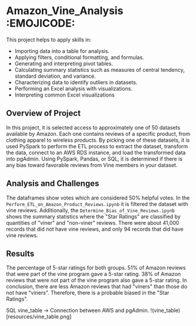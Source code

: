 # Amazon_Vine_Analysis :EMOJICODE:

This project helps to apply skills in:
- Importing data into a table for analysis.
- Applying filters, conditional formatting, and formulas.
- Generating and interpreting pivot tables.
- Calculating summary statistics such as measures of central tendency, standard deviation, and variance.
- Characterizing data to identify outliers in datasets.
- Performing an Excel analysis with visualizations.
- Interpreting common Excel visualizations

## Overview of Project

In this project, it is selected access to approximately one of 50 datasets available by Amazon. Each one contains reviews of a specific product, from clothing apparel to wireless products. By picking one of these datasets, it is used PySpark to perform the ETL process to extract the dataset, transform the data, connect to an AWS RDS instance, and load the transformed data into pgAdmin. 
Using PySpark, Pandas, or SQL, it is determined if there is any bias toward favorable reviews from Vine members in your dataset.

## Analysis and Challenges

The dataframes show votes which are considered 50% helpful votes. 
In the `Perform_ETL_on_Amazon_Product_Reviews.ipynb` it is filtered the dataset with vine reviews. 
Additionally, the `Determine_Bias_of_Vine_Reviews.ipynb` shows the summary statistics where the "Star Ratings" are classified by quantities of "viner" and "non-viner" reviews. There were about 41,000 records that did not have vine reviews, and only 94 records that did have vine reviews.

## Results

The percentage of 5-star ratings for both groups. 51% of Amazon reviews that were part of the vine program gave a 5-star rating. 
38% of Amazon reviews that were not part of the vine program also gave a 5-star rating. 
In conclusion, there are less Amazon reviews that had "viners" than those do not have "viners". Therefore, there is a probable biased in the "Star Ratings".

SQL vine_table -> Connection between AWS and pgAdmin.
!(vine_table)[resources/vine_table.png]